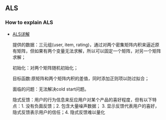 ## ALS


### How to explain ALS

- [ALS详解](https://blog.csdn.net/GFDGFHSDS/article/details/104795815)
  
  提供的数据：三元组(user, item, rating)，通过对两个密集矩阵内积来逼近原有矩阵，但如果有两个变量无法求解，所以可以固定一个矩阵，对另一个矩阵求解；

  初始化：对两个矩阵随机初始化；

  目标函数:原矩阵和两个矩阵内积的差值，同时添加正则项以防过拟合；

  面临的问题：无法解决cold start问题。
  
  隐式反馈：用户的行为信息来反应用户对某个产品的喜好程度，但有以下特点：1. 没有负面反馈；2. 包含大量噪声数据； 3. 显示反馈代表用户的喜好，隐式反馈表示用户的信任；4. 隐式反馈难以量化
